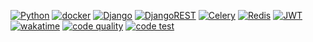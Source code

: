 [![Python](https://img.shields.io/badge/-Python-464646?style=for-the-badge&logo=Python)](https://www.python.org/)
[![docker](https://img.shields.io/badge/-Docker-464646?style=for-the-badge&logo=docker)](https://www.docker.com/)
[![Django](https://img.shields.io/badge/django-%23092E20.svg?style=for-the-badge&logo=django&logoColor=white)](https://www.djangoproject.com/)
[![DjangoREST](https://img.shields.io/badge/DJANGO-REST-ff1709?style=for-the-badge&logo=django&logoColor=white&color=ff1709&labelColor=gray)](https://www.django-rest-framework.org/)
[![Celery](https://img.shields.io/badge/-Celery-2dba3d?logo=celery=white&style=for-the-badge)](https://docs.celeryq.dev/en/stable/)
[![Redis](https://img.shields.io/badge/redis-%23DD0031.svg?style=for-the-badge&logo=redis&logoColor=white)](https://redis.io/)
[![JWT](https://img.shields.io/badge/-JWT-black?logo=JSON%20web%20tokens&style=for-the-badge)]()
[![wakatime](https://wakatime.com/badge/github/bekzod-fayzikuloff/thesis_work.svg)](https://wakatime.com/badge/github/bekzod-fayzikuloff/thesis_work)
[![code quality](https://github.com/bekzod-fayzikuloff/thesis_work/actions/workflows/pre-commit.yaml/badge.svg)](https://github.com/bekzod-fayzikuloff/thesis_work/actions/workflows/pre-commit.yaml)
[![code test](https://github.com/bekzod-fayzikuloff/thesis_work/actions/workflows/tests.yaml/badge.svg)](https://github.com/bekzod-fayzikuloff/thesis_work/actions/workflows/tests.yaml)
